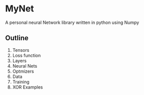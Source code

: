 # MyNet
A personal neural Network library written in python using Numpy


## Outline
1. Tensors
2. Loss function
3. Layers
4. Neural Nets
5. Optmizers
6. Data
7. Training
8. XOR Examples
